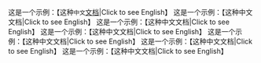 这是一个示例：【这种`中文`[文档](https://baidu.com)|Click to see English】
这是一个示例：【这种中文文档|Click to see English】
这是一个示例：【这种中文文档|Click to see English】
这是一个示例：【这种中文文档|Click to see English】
这是一个示例：【这种中文文档|Click to see English】
这是一个示例：【这种中文文档|Click to see English】
这是一个示例：【这种中文文档|Click to see English】
